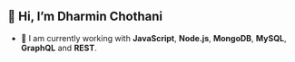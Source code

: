 👋 Hi, I’m Dharmin Chothani
---
- 🌱 I am currently working with **JavaScript**, **Node.js**, **MongoDB**, **MySQL**, **GraphQL** and **REST**.
